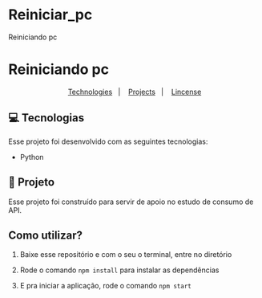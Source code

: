 # Reiniciar_pc
Reiniciando pc

# Reiniciando pc

<p align="center">
  <a href="#-tecnologias">Technologies</a>&nbsp;&nbsp;&nbsp;|&nbsp;&nbsp;&nbsp;
  <a href="#-projeto">Projects</a>&nbsp;&nbsp;&nbsp;|&nbsp;&nbsp;&nbsp;
  <a href="#memo-licença">Lincense</a>
</p>




## 💻 Tecnologias

Esse projeto foi desenvolvido com as seguintes tecnologias:

- Python


## 🚀 Projeto

Esse projeto foi construído para servir de apoio no estudo de consumo de API.



## Como utilizar?

1. Baixe esse repositório e com o seu o terminal, entre no diretório

2. Rode o comando `npm install` para instalar as dependências

3. E pra iniciar a aplicação, rode o comando `npm start` 
